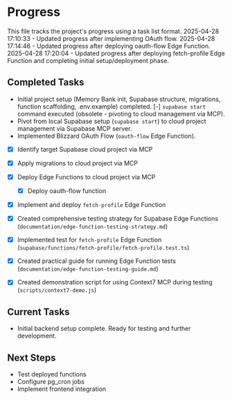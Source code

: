 # Progress

This file tracks the project's progress using a task list format.
2025-04-28 17:10:33 - Updated progress after implementing OAuth flow.
2025-04-28 17:14:46 - Updated progress after deploying oauth-flow Edge Function.
2025-04-28 17:20:04 - Updated progress after deploying fetch-profile Edge Function and completing initial setup/deployment phase.

## Completed Tasks

* Initial project setup (Memory Bank init, Supabase structure, migrations, function scaffolding, .env.example) completed.
[-] `supabase start` command executed (obsolete - pivoting to cloud management via MCP).
* Pivot from local Supabase setup (`supabase start`) to cloud project management via Supabase MCP server.
* Implemented Blizzard OAuth Flow (`oauth-flow` Edge Function).
* [x] Identify target Supabase cloud project via MCP
* [x] Apply migrations to cloud project via MCP
* [x] Deploy Edge Functions to cloud project via MCP
  * [x] Deploy oauth-flow function
* [x] Implement and deploy `fetch-profile` Edge Function

* [x] Created comprehensive testing strategy for Supabase Edge Functions (`documentation/edge-function-testing-strategy.md`)
* [x] Implemented test for `fetch-profile` Edge Function (`supabase/functions/fetch-profile/fetch-profile.test.ts`)
* [x] Created practical guide for running Edge Function tests (`documentation/edge-function-testing-guide.md`)
* [x] Created demonstration script for using Context7 MCP during testing (`scripts/context7-demo.js`)
## Current Tasks

* Initial backend setup complete. Ready for testing and further development.

## Next Steps

* Test deployed functions
* Configure pg_cron jobs
* Implement frontend integration
